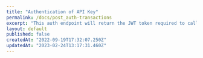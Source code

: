 ```yaml
---
title: "Authentication of API Key"
permalink: /docs/post_auth-transactions
excerpt: "This auth endpoint will return the JWT token required to call Transactions API."
layout: default
published: false
createdAt: "2022-09-19T17:32:07.250Z"
updatedAt: "2023-02-24T13:17:31.460Z"
---
```

